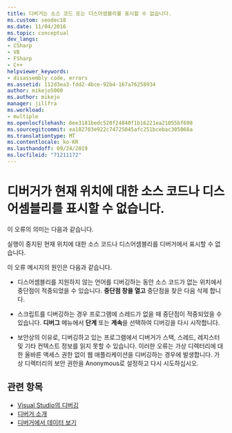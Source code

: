 ```yaml
---
title: 디버거는 소스 코드 또는 디스어셈블리를 표시할 수 없습니다.
ms.custom: seodec18
ms.date: 11/04/2016
ms.topic: conceptual
dev_langs:
- CSharp
- VB
- FSharp
- C++
helpviewer_keywords:
- disassembly code, errors
ms.assetid: 112d3ea3-fdd2-4bce-92b4-167a76258934
author: mikejo5000
ms.author: mikejo
manager: jillfra
ms.workload:
- multiple
ms.openlocfilehash: 6ee3181bedc520f24840f1b16221ea21055bf698
ms.sourcegitcommit: ea182703e922c74725045afc251bcebac305068a
ms.translationtype: MT
ms.contentlocale: ko-KR
ms.lasthandoff: 09/24/2019
ms.locfileid: "71211172"
---
```

# <a name="debugger-cannot-display-source-code-or-disassembly"></a>디버거가 현재 위치에 대한 소스 코드나 디스어셈블리를 표시할 수 없습니다.
이 오류의 의미는 다음과 같습니다.

 실행이 중지된 현재 위치에 대한 소스 코드나 디스어셈블리를 디버거에서 표시할 수 없습니다.

 이 오류 메시지의 원인은 다음과 같습니다.

- 디스어셈블리를 지원하지 않는 언어를 디버깅하는 동안 소스 코드가 없는 위치에서 중단점이 적중되었을 수 있습니다. **중단점 창을 열고** 중단점을 찾은 다음 삭제 합니다.

- 스크립트를 디버깅하는 경우 프로그램에 스레드가 없을 때 중단점이 적중되었을 수 있습니다. **디버그** 메뉴에서 **단계** 또는 **계속**을 선택하여 디버깅을 다시 시작합니다.

- 보안상의 이유로, 디버깅하고 있는 프로그램에서 디버거가 스택, 스레드, 레지스터 및 기타 컨텍스트 정보를 읽지 못할 수 있습니다. 이러한 오류는 가상 디렉터리에 대한 올바른 액세스 권한 없이 웹 애플리케이션을 디버깅하는 경우에 발생합니다. 가상 디렉터리의 보안 권한을 Anonymous로 설정하고 다시 시도하십시오.

## <a name="see-also"></a>관련 항목
- [Visual Studio의 디버깅](../debugger/index.yml)
- [디버거 소개](../debugger/debugger-feature-tour.md)
- [디버거에서 데이터 보기](../debugger/viewing-data-in-the-debugger.md)